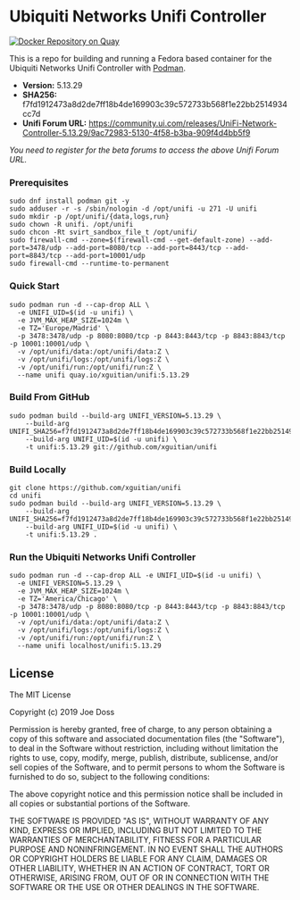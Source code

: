 # Ubiquiti Networks Unifi Controller

[![Docker Repository on Quay](https://quay.io/repository/xguitian/unifi/status "Docker Repository on Quay")](https://quay.io/repository/xguitian/unifi)

This is a repo for building and running a Fedora based container for the Ubiquiti Networks Unifi Controller with [Podman](https://github.com/containers/libpod).

- **Version:** 5.13.29
- **SHA256:** f7fd1912473a8d2de7ff18b4de169903c39c572733b568f1e22bb2514934cc7d
- **Unifi Forum URL:** https://community.ui.com/releases/UniFi-Network-Controller-5.13.29/9ac72983-5130-4f58-b3ba-909f4d4bb5f9

_You need to register for the beta forums to access the above Unifi Forum URL._

### Prerequisites

```
sudo dnf install podman git -y
sudo adduser -r -s /sbin/nologin -d /opt/unifi -u 271 -U unifi
sudo mkdir -p /opt/unifi/{data,logs,run}
sudo chown -R unifi. /opt/unifi
sudo chcon -Rt svirt_sandbox_file_t /opt/unifi/
sudo firewall-cmd --zone=$(firewall-cmd --get-default-zone) --add-port=3478/udp --add-port=8080/tcp --add-port=8443/tcp --add-port=8843/tcp --add-port=10001/udp
sudo firewall-cmd --runtime-to-permanent
```

### Quick Start

```
sudo podman run -d --cap-drop ALL \
  -e UNIFI_UID=$(id -u unifi) \
  -e JVM_MAX_HEAP_SIZE=1024m \
  -e TZ='Europe/Madrid' \
  -p 3478:3478/udp -p 8080:8080/tcp -p 8443:8443/tcp -p 8843:8843/tcp -p 10001:10001/udp \
  -v /opt/unifi/data:/opt/unifi/data:Z \
  -v /opt/unifi/logs:/opt/unifi/logs:Z \
  -v /opt/unifi/run:/opt/unifi/run:Z \
  --name unifi quay.io/xguitian/unifi:5.13.29
```

### Build From GitHub

```
sudo podman build --build-arg UNIFI_VERSION=5.13.29 \
    --build-arg UNIFI_SHA256=f7fd1912473a8d2de7ff18b4de169903c39c572733b568f1e22bb2514934cc7d\
    --build-arg UNIFI_UID=$(id -u unifi) \
    -t unifi:5.13.29 git://github.com/xguitian/unifi
```

### Build Locally

```
git clone https://github.com/xguitian/unifi
cd unifi
sudo podman build --build-arg UNIFI_VERSION=5.13.29 \
    --build-arg UNIFI_SHA256=f7fd1912473a8d2de7ff18b4de169903c39c572733b568f1e22bb2514934cc7d\
    --build-arg UNIFI_UID=$(id -u unifi) \
    -t unifi:5.13.29 .
```

### Run the Ubiquiti Networks Unifi Controller

```
sudo podman run -d --cap-drop ALL -e UNIFI_UID=$(id -u unifi) \
  -e UNIFI_VERSION=5.13.29 \
  -e JVM_MAX_HEAP_SIZE=1024m \
  -e TZ='America/Chicago' \
  -p 3478:3478/udp -p 8080:8080/tcp -p 8443:8443/tcp -p 8843:8843/tcp -p 10001:10001/udp \
  -v /opt/unifi/data:/opt/unifi/data:Z \
  -v /opt/unifi/logs:/opt/unifi/logs:Z \
  -v /opt/unifi/run:/opt/unifi/run:Z \
  --name unifi localhost/unifi:5.13.29
```

## License

The MIT License

Copyright (c) 2019 Joe Doss

Permission is hereby granted, free of charge, to any person obtaining a copy
of this software and associated documentation files (the "Software"), to deal
in the Software without restriction, including without limitation the rights
to use, copy, modify, merge, publish, distribute, sublicense, and/or sell
copies of the Software, and to permit persons to whom the Software is
furnished to do so, subject to the following conditions:

The above copyright notice and this permission notice shall be included in
all copies or substantial portions of the Software.

THE SOFTWARE IS PROVIDED "AS IS", WITHOUT WARRANTY OF ANY KIND, EXPRESS OR
IMPLIED, INCLUDING BUT NOT LIMITED TO THE WARRANTIES OF MERCHANTABILITY,
FITNESS FOR A PARTICULAR PURPOSE AND NONINFRINGEMENT. IN NO EVENT SHALL THE
AUTHORS OR COPYRIGHT HOLDERS BE LIABLE FOR ANY CLAIM, DAMAGES OR OTHER
LIABILITY, WHETHER IN AN ACTION OF CONTRACT, TORT OR OTHERWISE, ARISING FROM,
OUT OF OR IN CONNECTION WITH THE SOFTWARE OR THE USE OR OTHER DEALINGS IN
THE SOFTWARE.
